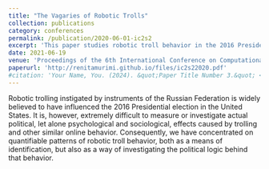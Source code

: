 ```yaml
---
title: "The Vagaries of Robotic Trolls"
collection: publications
category: conferences
permalink: /publication/2020-06-01-ic2s2
excerpt: 'This paper studies robotic troll behavior in the 2016 Presidential election in the United States.'
date: 2021-06-19
venue: 'Proceedings of the 6th International Conference on Computational Social Science IC2S2'
paperurl: 'http://renitamurimi.github.io/files/ic2s22020.pdf'
#citation: 'Your Name, You. (2024). &quot;Paper Title Number 3.&quot; <i>GitHub Journal of Bugs</i>. 1(3).'
---
```


Robotic trolling instigated by instruments of the Russian Federation is widely believed to
have influenced the 2016 Presidential election in the United States. It is, however, extremely
difficult to measure or investigate actual political, let alone psychological and sociological,
effects caused by trolling and other similar online behavior. Consequently, we have
concentrated on quantifiable patterns of robotic troll behavior, both as a means of
identification, but also as a way of investigating the political logic behind that behavior.